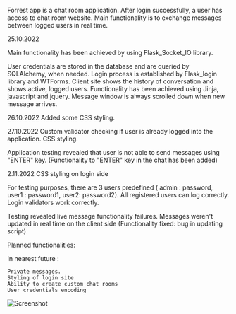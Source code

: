 Forrest app is a chat room application. 
After login successfully, a user has access to chat room website. 
Main functionality is to exchange messages between logged users in real time.



25.10.2022

Main functionality has been achieved by using Flask_Socket_IO library.

User credentials are stored in the database and are queried by SQLAlchemy, when needed.
Login process is established by Flask_login library and WTForms.
Client site shows the history of conversation and shows active, logged users. 
Functionality has been achieved using Jinja, javascript and jquery.
Message window is always scrolled down when new message arrives.


26.10.2022
Added some CSS styling.

27.10.2022
Custom validator checking if user is already logged into the application.
CSS styling.

Application testing revealed that user is not able to send messages using "ENTER" key.
(Functionality to "ENTER" key in the chat has been added)

2.11.2022
CSS styling on login side

For testing purposes, there are 3 users predefined ( admin : password, user1 : password1, user2: password2).
All registered users can log correctly.
Login validators work correctly.

Testing revealed live message functionality failures. Messages weren't updated in real time on the client side
(Functionality fixed: bug in updating script)


Planned functionalities:

In nearest future :

	Private messages.
	Styling of login site
	Ability to create custom chat rooms
	User credentials encoding 
  
  ![Screenshot](screenshot.png)
